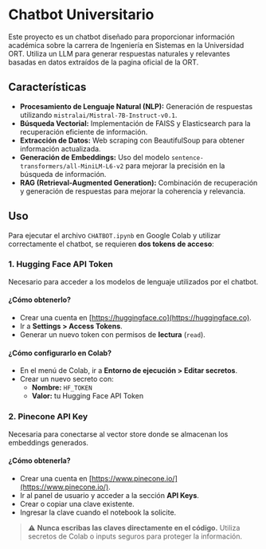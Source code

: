 # Chatbot Universitario

Este proyecto es un chatbot diseñado para proporcionar información académica sobre la carrera de Ingeniería en Sistemas en la Universidad ORT. Utiliza un LLM para generar respuestas naturales y relevantes basadas en datos extraídos de la pagina oficial de la ORT.

## Características

- **Procesamiento de Lenguaje Natural (NLP):** Generación de respuestas utilizando `mistralai/Mistral-7B-Instruct-v0.1`.
- **Búsqueda Vectorial:** Implementación de FAISS y Elasticsearch para la recuperación eficiente de información.
- **Extracción de Datos:** Web scraping con BeautifulSoup para obtener información actualizada.
- **Generación de Embeddings:** Uso del modelo `sentence-transformers/all-MiniLM-L6-v2` para mejorar la precisión en la búsqueda de información.
- **RAG (Retrieval-Augmented Generation):** Combinación de recuperación y generación de respuestas para mejorar la coherencia y relevancia.

## Uso

Para ejecutar el archivo `CHATBOT.ipynb` en Google Colab y utilizar correctamente el chatbot, se requieren **dos tokens de acceso**:

### 1. Hugging Face API Token

Necesario para acceder a los modelos de lenguaje utilizados por el chatbot.

#### ¿Cómo obtenerlo?

- Crear una cuenta en [https://huggingface.co](https://huggingface.co).
- Ir a **Settings > Access Tokens**.
- Generar un nuevo token con permisos de **lectura** (`read`).

#### ¿Cómo configurarlo en Colab?

- En el menú de Colab, ir a **Entorno de ejecución > Editar secretos**.
- Crear un nuevo secreto con:
  - **Nombre:** `HF_TOKEN`
  - **Valor:** tu Hugging Face API Token

### 2. Pinecone API Key

Necesaria para conectarse al vector store donde se almacenan los embeddings generados.

#### ¿Cómo obtenerla?

- Crear una cuenta en [https://www.pinecone.io/](https://www.pinecone.io/).
- Ir al panel de usuario y acceder a la sección **API Keys**.
- Crear o copiar una clave existente.
- Ingresar la clave cuando el notebook la solicite.

> ⚠️ **Nunca escribas las claves directamente en el código.** Utiliza secretos de Colab o inputs seguros para proteger la información.

